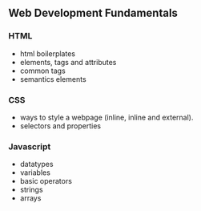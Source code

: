 ## Web Development Fundamentals

### HTML
- html boilerplates
- elements, tags and attributes
- common tags
- semantics elements

### CSS
- ways to style a webpage (inline, inline and external).
- selectors and properties

### Javascript
- datatypes
- variables
- basic operators
- strings
- arrays